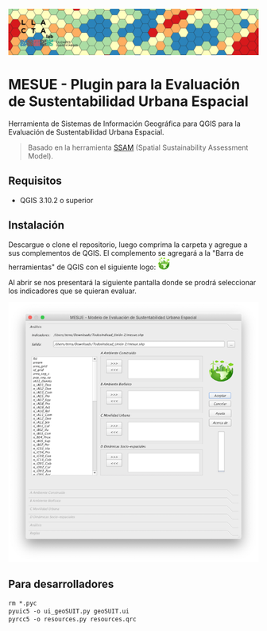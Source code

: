 ![Logo](/mesue.png)

# MESUE - Plugin para la Evaluación de Sustentabilidad Urbana Espacial
Herramienta de Sistemas de Información Geográfica para QGIS para la Evaluación de Sustentabilidad Urbana Espacial. 

> Basado en la herramienta [SSAM](https://github.com/gmassei/SSAM) (Spatial Sustainability Assessment Model).

## Requisitos 
- QGIS 3.10.2 o superior

## Instalación
Descargue o clone el repositorio, luego comprima la carpeta y agregue a sus complementos de QGIS. El complemento se agregará a la "Barra de herramientas" de QGIS con el siguiente logo: ![Logo mesue](/icongit4.png)

Al abrir se nos presentará la siguiente pantalla donde se prodrá seleccionar los indicadores que se quieran evaluar.

![Logo](/pantallaMesue.png)

## Para desarrolladores
```
rm *.pyc
pyuic5 -o ui_geoSUIT.py geoSUIT.ui
pyrcc5 -o resources.py resources.qrc
```
